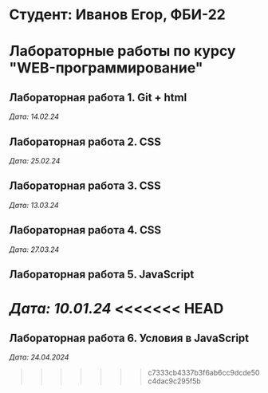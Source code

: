 # Студент: Иванов Егор, ФБИ-22

# Лабораторные работы по курсу "WEB-программирование"

## Лабораторная работа 1. Git + html

*Дата: 14.02.24*

## Лабораторная работа 2. CSS

*Дата: 25.02.24*

## Лабораторная работа 3. CSS

*Дата: 13.03.24*

## Лабораторная работа 4. CSS

*Дата: 27.03.24*

## Лабораторная работа 5. JavaScript

*Дата: 10.01.24*
<<<<<<< HEAD
=======

## Лабораторная работа 6. Условия в JavaScript

*Дата: 24.04.2024*
>>>>>>> c7333cb4337b3f6ab6cc9dcde50c4dac9c295f5b

